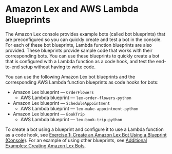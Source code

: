 # Amazon Lex and AWS Lambda Blueprints<a name="lex-lambda-blueprints"></a>

The Amazon Lex console provides example bots \(called bot blueprints\) that are preconfigured so you can quickly create and test a bot in the console\. For each of these bot blueprints, Lambda function blueprints are also provided\. These blueprints provide sample code that works with their corresponding bots\. You can use these blueprints to quickly create a bot that is configured with a Lambda function as a code hook, and test the end\-to\-end setup without having to write code\.

You can use the following Amazon Lex bot blueprints and the corresponding AWS Lambda function blueprints as code hooks for bots: 
+ Amazon Lex blueprint — `OrderFlowers`
  + AWS Lambda blueprint — `lex-order-flowers-python`
+ Amazon Lex blueprint — `ScheduleAppointment` 
  + AWS Lambda blueprint — `lex-make-appointment-python`
+ Amazon Lex blueprint — `BookTrip`
  + AWS Lambda blueprint — `lex-book-trip-python`

To create a bot using a blueprint and configure it to use a Lambda function as a code hook, see [Exercise 1: Create an Amazon Lex Bot Using a Blueprint \(Console\)](gs-bp.md)\. For an example of using other blueprints, see [Additional Examples: Creating Amazon Lex Bots](additional-exercises.md)\.